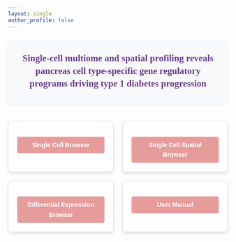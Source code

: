```yaml
---
layout: single
author_profile: false
---
```

<!-- Include Font Awesome for icons -->
<link href="https://cdnjs.cloudflare.com/ajax/libs/font-awesome/6.0.0-beta3/css/all.min.css" rel="stylesheet">
<style>
  body {
    font-family: 'Arial', sans-serif;
    line-height: 1.6;
    color: #333;
  }
  h1, h2, h3 {
    font-family: 'Georgia', serif;
    color: #683b8b; /* Purple from Gaulton Lab logo */
  }
  a {
    color: #683b8b; /* Purple from Gaulton Lab logo */
    text-decoration: none;
    font-weight: bold;
  }
  a:hover {
    color: #e79c9c; /* Salmon pink from Gaulton Lab logo */
    text-decoration: underline;
  }
  .hero-image {
    text-align: center;
    margin: 20px 0 40px 0;
    padding: 30px;
    background-color: #f8f9fa;
    border-radius: 8px;
    box-shadow: 0 4px 8px rgba(0, 0, 0, 0.05);
  }
  .hero-image h3 {
    color: #683b8b; /* Purple from Gaulton Lab logo */
    font-size: 1.5em;
    max-width: 800px;
    margin: 0 auto;
    line-height: 1.4;
  }
  .card-container {
    display: flex;
    flex-wrap: wrap;
    gap: 20px;
    justify-content: center;
    margin-top: 30px;
  }
  .card {
    border: 1px solid #ddd;
    padding: 20px;
    border-radius: 8px;
    width: 30%;
    min-width: 200px;
    box-shadow: 0 4px 6px rgba(0, 0, 0, 0.1);
    text-align: center;
    background-color: #fff;
    transition: transform 0.3s ease, box-shadow 0.3s ease;
  }
  .card:hover {
    transform: translateY(-5px);
    box-shadow: 0 8px 15px rgba(0, 0, 0, 0.1);
  }
  .card h3 {
    margin: 10px 0;
    font-size: 1.2em;
  }
  .card i {
    font-size: 2.5em;
    margin-bottom: 15px;
    color: #e79c9c; /* Salmon pink from Gaulton Lab logo */
    transition: color 0.3s ease;
  }
  .card:hover i {
    color: #683b8b; /* Purple from Gaulton Lab logo on hover */
  }
  .card a {
    display: block;
    margin-top: 15px;
    padding: 8px 15px;
    background-color: #e79c9c; /* Salmon pink from Gaulton Lab logo */
    color: white;
    border-radius: 4px;
    transition: background-color 0.3s ease;
  }
  .card a:hover {
    background-color: #d37f7f; /* Darker shade of salmon pink */
    color: white;
    text-decoration: none;
  }
  
  /* Responsive adjustments */
  @media (max-width: 768px) {
    .card {
      width: 45%;
    }
    .hero-image h3 {
      font-size: 1.3em;
    }
  }
  @media (max-width: 576px) {
    .card {
      width: 100%;
    }
  }
</style>
<div class="hero-image">
  <h3>Single-cell multiome and spatial profiling reveals pancreas cell type-specific gene regulatory programs driving type 1 diabetes progression</h3>
</div>
<div class="card-container">
  <!-- Single Cell Browser -->
  <div class="card">
    <i class="fas fa-dna"></i>
    <a href="http://tools.cmdga.org/t1d-whole-pancreas" target="_blank">Single Cell Browser</a>
  </div>
  
  <!-- Single Cell Spatial Browser -->
  <div class="card">
    <i class="fas fa-atom"></i>
    <a href="http://tools.cmdga.org/npod_spatial" target="_blank">Single Cell Spatial Browser</a>
  </div>
  
  <!-- Differential Expression Browser -->
  <div class="card">
    <i class="fas fa-chart-line"></i>
    <a href="https://tools.cmdga.org/t1d-pancreas-expression-browser" target="_blank">Differential Expression Browser</a>
  </div>
  
  <!-- User Manual -->
  <div class="card">
    <i class="fas fa-book"></i>
    <a href="http://tools.cmdga.org/user-manual" target="_blank">User Manual</a>
  </div>
</div>